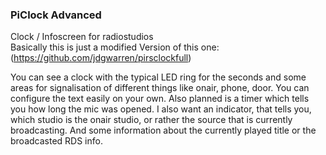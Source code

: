 ### PiClock Advanced
Clock / Infoscreen for radiostudios  
Basically this is just a modified Version of this one: (https://github.com/jdgwarren/pirsclockfull)

You can see a clock with the typical LED ring for the seconds and some areas for signalisation of different things like onair, phone, door. You can configure the text easily on your own. 
Also planned is a timer which tells you how long the mic was opened.
I also want an indicator, that tells you, which studio is the onair studio, or rather the source that is currently broadcasting.
And some information about the currently played title or the broadcasted RDS info.


